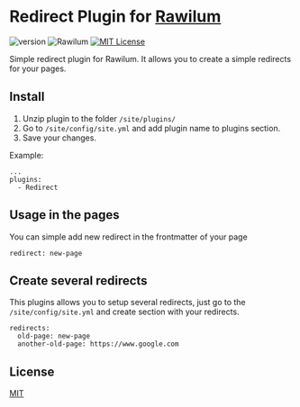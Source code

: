 # Redirect Plugin for [Rawilum](http://rawilum.org/)
![version](https://img.shields.io/badge/version-1.0.0-brightgreen.svg?style=flat-square "Version")
![Rawilum](https://img.shields.io/badge/Rawilum-1.x-green.svg?style=flat-square "Rawilum Version")
[![MIT License](https://img.shields.io/badge/license-MIT-blue.svg?style=flat-square)](https://github.com/rawilum-plugins/redirect/blob/master/LICENSE)

Simple redirect plugin for Rawilum. It allows you to create a simple redirects for your pages.

## Install
1. Unzip plugin to the folder `/site/plugins/`
2. Go to `/site/config/site.yml` and add plugin name to plugins section.
3. Save your changes.

Example:
```
...
plugins:
  - Redirect
```

## Usage in the pages
You can simple add new redirect in the frontmatter of your page
```
redirect: new-page
```

## Create several redirects
This plugins allows you to setup several redirects, just go to the `/site/config/site.yml` and create section with your redirects.
```
redirects:
  old-page: new-page
  another-old-page: https://www.google.com
```

## License
[MIT](https://github.com/rawilum-plugins/redirect/blob/master/LICENSE)
